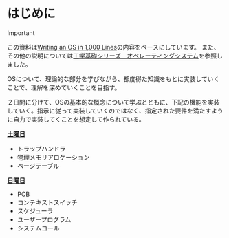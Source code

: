 # **はじめに**

> [!IMPORTANT]
> この資料は[Writing an OS in 1,000 Lines](https://operating-system-in-1000-lines.vercel.app/)の内容をベースにしています。
> また、その他の説明については[工学基礎シリーズ オペレーティングシステム](https://www.ohmsha.co.jp/book/9784274229152/)を参照しました。

OSについて、理論的な部分を学びながら、都度得た知識をもとに実装していくことで、理解を深めていくことを目指す。

２日間に分けて、OSの基本的な概念について学ぶとともに、下記の機能を実装していく。指示に従って実装していくのではなく、指定された要件を満たすように自力で実装してくことを想定して作られている。

**[土曜日](Saturday.md)**

- トラップハンドラ
- 物理メモリアロケーション
- ページテーブル

**[日曜日](Sunday.md)**

- PCB
- コンテキストスイッチ
- スケジューラ
- ユーザープログラム
- システムコール
